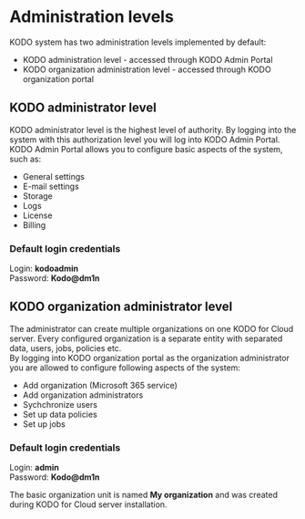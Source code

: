 # Administration levels

KODO system has two administration levels implemented by default: 

* KODO administration level - accessed through KODO Admin Portal
* KODO organization administration level - accessed through KODO organization portal

## KODO administrator level

KODO administrator level is the highest level of authority. By logging into the system with this authorization level you will log into KODO Admin Portal. KODO Admin Portal allows you to configure basic aspects of the system, such as:

* General settings
* E-mail settings
* Storage
* Logs
* License
* Billing

### Default login credentials

Login: **kodoadmin**  
Password: **Kodo@dm1n**

## KODO organization administrator level

The administrator can create multiple organizations on one KODO for Cloud server. Every configured organization is a separate entity with separated data, users, jobs, policies etc.  
By logging into KODO organization portal as the organization administrator you are allowed to configure following aspects of the system:

* Add organization \(Microsoft 365 service\)
* Add organization administrators
* Sychchronize users
* Set up data policies
* Set up jobs

### Default login credentials

Login: **admin**  
Password: **Kodo@dm1n**

The basic organization unit is named **My organization** and was created during  KODO for Cloud server installation.

